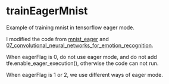 # trainEagerMnist

Example of training mnist in tensorflow eager mode.

I modified the code from [mnist_eager](https://github.com/tensorflow/models/blob/master/official/mnist/mnist_eager.py) 
and [07_convolutional_neural_networks_for_emotion_recognition](https://github.com/madalinabuzau/tensorflow-eager-tutorials/blob/master/07_convolutional_neural_networks_for_emotion_recognition.ipynb).

When eagerFlag is 0, do not use eager mode, and do not add tfe.enable_eager_execution(), otherwise the code can not run. 

When eagerFlag is 1 or 2, we use different ways of eager mode.